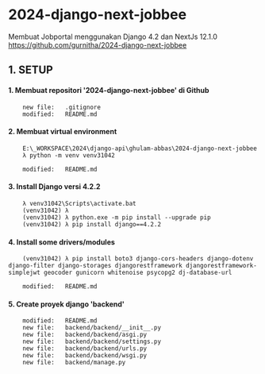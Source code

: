 # 2024-django-next-jobbee
Membuat Jobportal menggunakan Django 4.2 dan NextJs 12.1.0
https://github.com/gurnitha/2024-django-next-jobbee


## 1. SETUP

#### 1. Membuat repositori '2024-django-next-jobbee' di Github

        new file:   .gitignore
        modified:   README.md

#### 2. Membuat virtual environment

        E:\_WORKSPACE\2024\django-api\ghulam-abbas\2024-django-next-jobbee
        λ python -m venv venv31042

        modified:   README.md

#### 3. Install Django versi 4.2.2

        λ venv31042\Scripts\activate.bat
        (venv31042) λ 
        (venv31042) λ python.exe -m pip install --upgrade pip
        (venv31042) λ pip install django==4.2.2

#### 4. Install some drivers/modules

        (venv31042) λ pip install boto3 django-cors-headers django-dotenv django-filter django-storages djangorestframework djangorestframework-simplejwt geocoder gunicorn whitenoise psycopg2 dj-database-url

        modified:   README.md

#### 5. Create proyek django 'backend'

        modified:   README.md
        new file:   backend/backend/__init__.py
        new file:   backend/backend/asgi.py
        new file:   backend/backend/settings.py
        new file:   backend/backend/urls.py
        new file:   backend/backend/wsgi.py
        new file:   backend/manage.py
